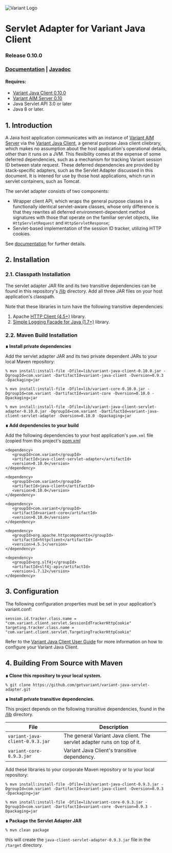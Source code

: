 ![Variant Logo](http://www.getvariant.com/wp-content/uploads/2016/07/VariantLogoSquare-100.png)

# Servlet Adapter for Variant Java Client
### Release 0.10.0

### [Documentation](https://www.getvariant.com/resources/docs/0-10/clients/variant-java-client/#section-5.1) | [Javadoc](https://getvariant.github.io/variant-java-servlet-adapter/)

#### Requires: 
* [Variant Java Client 0.10.0](https://www.getvariant.com/resources/docs/0-10/clients/variant-java-client/)
* [Variant AIM Server 0.10](http://www.getvariant.com/resources/docs/0-10/application-iteration-server/user-guide/) 
* Java Servlet API 3.0 or later
* Java 8 or later.

## 1. Introduction

A Java host application communicates with an instance of [Variant AIM Server](http://www.getvariant.com/resources/docs/0-10/application-iteration-server/user-guide/) via the  [Variant Java Client](https://www.getvariant.com/resources/docs/0-10/clients/variant-java-client/), a general purpose Java client cliebrary, which makes no assumption about the host application's operational details, other than it runs on a JVM. This flexibility comes at the expense of some deferred dependencies, such as a mechanism for tracking Variant session ID between state request. These deferred dependencies are provided by stack-specific adapters, such as the Servlet Adapter discussed in this document. It is intened for use by those host applications, which run in servlet containers, such as Tomcat.

The servlet adapter consists of two components:
* Wrapper client API, which wraps the general purpose classes in a functionally identical servlet-aware classes, whose only difference is that they rewrites all deferred environment-dependent method signatures with those that operate on the familiar servlet objects, like `HttpServletRequest` and `HttpServletResponse`;
* Servlet-based implementation of the session ID tracker, utilizing HTTP cookies.

See [documentation](https://www.getvariant.com/resources/docs/0-10/clients/variant-java-client/#section-5.1) for further details.

## 2. Installation
### 2.1. Classpath Installation

The servlet adapter JAR file and its two transitive dependencies can be found in this repository's [/lib](https://github.com/getvariant/variant-java-servlet-adapter/tree/master/lib) directory. Add all three JAR files on your host application's classpath.

Note that these libraries in turn have the following transitive dependencies:

1. Apache [HTTP Client (4.5+)](https://hc.apache.org/httpcomponents-client-4.5.x/index.html) library. 
2. [Simple Logging Facade for Java (1.7+)](https://www.slf4j.org/) library. 

### 2.2. Maven Build Installation

__∎ Install private dependencies__ 

Add the servlet adapter JAR and its two private dependent JARs to your local Maven repository:

```shell
% mvn install:install-file -Dfile=lib/variant-java-client-0.10.0.jar -DgroupId=com.variant -DartifactId=variant-java-client -Dversion=0.9.3 -Dpackaging=jar

% mvn install:install-file -Dfile=lib/variant-core-0.10.0.jar -DgroupId=com.variant -DartifactId=variant-core -Dversion=0.10.0 -Dpackaging=jar

% mvn install:install-file -Dfile=lib/variant-java-client-servlet-adapter-0.10.0.jar -DgroupId=com.variant -DartifactId=variant-java-client-servlet-adapter -Dversion=0.10.0 -Dpackaging=jar
```
__∎ Add dependencies to your build__

Add the following dependencies to your host application's `pom.xml` file (copied from this project's [pom.xml](https://github.com/getvariant/variant-java-servlet-adapter/blob/master/pom.xml)

```
<dependency>
   <groupId>com.variant</groupId>
   <artifactId>java-client-servlet-adapter</artifactId>
   <version>0.10.0</version>
</dependency>

<dependency>
   <groupId>com.variant</groupId>
   <artifactId>java-client</artifactId>
   <version>0.10.0</version>
</dependency>

<dependency>
   <groupId>com.variant</groupId>
   <artifactId>variant-core</artifactId>
   <version>0.10.0</version>
</dependency>

<dependency>
   <groupId>org.apache.httpcomponents</groupId>
   <artifactId>httpclient</artifactId>
   <version>4.5.1</version>
</dependency>

<dependency>
   <groupId>org.slf4j</groupId>
   <artifactId>slf4j-api</artifactId>
   <version>1.7.12</version>
</dependency>
```

## 3. Configuration

The following configuration properties must be set in your application's variant.conf:
```
session.id.tracker.class.name = "com.variant.client.servlet.SessionIdTrackerHttpCookie"
targeting.tracker.class.name = "com.variant.client.servlet.TargetingTrackerHttpCookie"
```
Refer to the [Variant Java Client User Guide](https://www.getvariant.com/resources/docs/0-9/clients/variant-java-client/#section-2.2) for more information on how to configure your Variant Java Client.

## 4. Building From Source with Maven

__∎ Clone this repository to your local system.__

```
% git clone https://github.com/getvariant/variant-java-servlet-adapter.git
```

__∎ Install private transitive dependencies.__

This project depends on the following transitive dependencies, found in the [/lib](https://github.com/getvariant/variant-java-servlet-adapter/tree/master/lib) directory.

| File        | Description           | 
| ------------- | ------------- | 
| `variant-java-client-0.9.3.jar` | The general Variant Java client. The servlet adapter runs on top of it. | 
| `variant-core-0.9.3.jar` | Variant Java Client's transitive dependency. | 

Add these libraries to your corporate Maven repository or to your local repository:

```shell
% mvn install:install-file -Dfile=lib/variant-java-client-0.9.3.jar -DgroupId=com.variant -DartifactId=variant-java-client -Dversion=0.9.3 -Dpackaging=jar

% mvn install:install-file -Dfile=lib/variant-core-0.9.3.jar -DgroupId=com.variant -DartifactId=variant-core -Dversion=0.9.3 -Dpackaging=jar
```
__∎ Package the Servlet Adapter JAR__
```shell
% mvn clean package
```
this will create the `java-client-servlet-adapter-0.9.3.jar` file in the `/target` directory.
